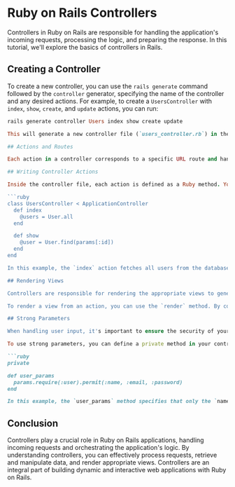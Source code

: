# Ruby on Rails Controllers

Controllers in Ruby on Rails are responsible for handling the application's incoming requests, processing the logic, and preparing the response. In this tutorial, we'll explore the basics of controllers in Rails.

## Creating a Controller

To create a new controller, you can use the `rails generate` command followed by the `controller` generator, specifying the name of the controller and any desired actions. For example, to create a `UsersController` with `index`, `show`, `create`, and `update` actions, you can run:

```ruby
rails generate controller Users index show create update

This will generate a new controller file (`users_controller.rb`) in the `app/controllers` directory.

## Actions and Routes

Each action in a controller corresponds to a specific URL route and handles the logic for that route. For example, the `index` action is responsible for listing all users, while the `show` action displays a specific user. By default, Rails generates corresponding routes for each action in the `config/routes.rb` file.

## Writing Controller Actions

Inside the controller file, each action is defined as a Ruby method. You can write the logic for each action inside its corresponding method. For example, here's an example of a `UsersController` with `index` and `show` actions:

```ruby
class UsersController < ApplicationController
  def index
    @users = User.all
  end

  def show
    @user = User.find(params[:id])
  end
end

In this example, the `index` action fetches all users from the database and assigns them to the `@users` instance variable. The `show` action finds a specific user based on the provided `id` parameter and assigns it to the `@user` instance variable.

## Rendering Views

Controllers are responsible for rendering the appropriate views to generate the response. By default, Rails looks for views in the `app/views` directory with a folder structure matching the controller name. For example, the views for the `UsersController` would be located in the `app/views/users` directory.

To render a view from an action, you can use the `render` method. By convention, Rails automatically renders the view with the same name as the action. For example, the `index` action would render the `index.html.erb` view.

## Strong Parameters

When handling user input, it's important to ensure the security of your application. Rails introduced strong parameters to provide an extra layer of protection against mass assignment vulnerabilities. Strong parameters allow you to define which parameters are allowed to be used in certain actions.

To use strong parameters, you can define a private method in your controller to specify the permitted parameters. For example:

```ruby
private

def user_params
  params.require(:user).permit(:name, :email, :password)
end

In this example, the `user_params` method specifies that only the `name`, `email`, and `password` parameters are allowed when creating or updating a user.
```
## Conclusion

Controllers play a crucial role in Ruby on Rails applications, handling incoming requests and orchestrating the application's logic. By understanding controllers, you can effectively process requests, retrieve and manipulate data, and render appropriate views. Controllers are an integral part of building dynamic and interactive web applications with Ruby on Rails.
